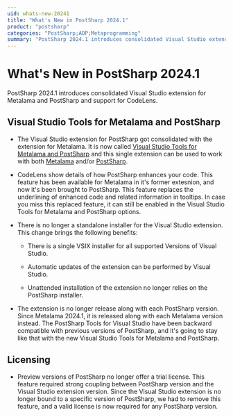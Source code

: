 ```yaml
---
uid: whats-new-20241
title: "What's New in PostSharp 2024.1"
product: "postsharp"
categories: "PostSharp;AOP;Metaprogramming"
summary: "PostSharp 2024.1 introduces consolidated Visual Studio extension for Metalama and PostSharp and support for CodeLens."
---
```

# What's New in PostSharp 2024.1

PostSharp 2024.1 introduces consolidated Visual Studio extension for Metalama and PostSharp and support for CodeLens.

## Visual Studio Tools for Metalama and PostSharp

* The Visual Studio extension for PostSharp got consolidated with the extension for Metalama. It is now called [Visual Studio Tools for Metalama and PostSharp](https://marketplace.visualstudio.com/items?itemName=PostSharpTechnologies.PostSharp) and this single extension can be used to work with both [Metalama](https://www.postsharp.net/metalama) and/or [PostSharp](https://www.postsharp.net/il).

* CodeLens show details of how PostSharp enhances your code. This feature has been available for Metalama in it's former extesnion, and now it's been brought to PostSharp. This feature replaces the underlining of enhanced code and related information in tooltips. In case you miss this replaced feature, it can still be enabled in the Visual Studio Tools for Metalama and PostSharp options.

* There is no longer a standalone installer for the Visual Studio extension. This change brings the following benefits:

  * There is a single VSIX installer for all supported Versions of Visual Studio.

  * Automatic updates of the extension can be performed by Visual Studio.

  * Unattended installation of the extension no longer relies on the PostSharp installer.

* The extension is no longer release along with each PostSharp version. Since Metalama 2024.1, it is released along with each Metalama version instead. The PostSharp Tools for Visual Studio have been backward compatible with previous versions of PostSharp, and it's going to stay like that with the new Visual Studio Tools for Metalama and PostSharp.

## Licensing

* Preview versions of PostSharp no longer offer a trial license. This feature required strong coupling between PostSharp version and the Visual Studio extension version. Since the Visual Studio extension is no longer bound to a specific version of PostSharp, we had to remove this feature, and a valid license is now required for any PostSharp version.
